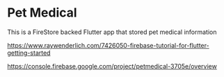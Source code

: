 # Pet Medical
This is a FireStore backed Flutter app that stored pet medical information

https://www.raywenderlich.com/7426050-firebase-tutorial-for-flutter-getting-started

https://console.firebase.google.com/project/petmedical-3705e/overview

